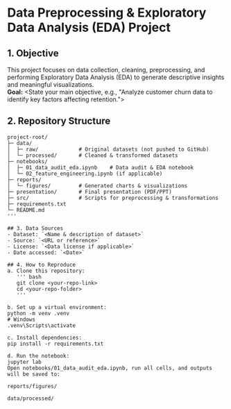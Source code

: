 # Data Preprocessing & Exploratory Data Analysis (EDA) Project

## 1. Objective
This project focuses on data collection, cleaning, preprocessing, and performing Exploratory Data Analysis (EDA) to generate descriptive insights and meaningful visualizations.  
**Goal:** <State your main objective, e.g., "Analyze customer churn data to identify key factors affecting retention.">

## 2. Repository Structure
```plaintext
project-root/
├─ data/
│  ├─ raw/             # Original datasets (not pushed to GitHub)
│  └─ processed/       # Cleaned & transformed datasets
├─ notebooks/
│  ├─ 01_data_audit_eda.ipynb    # Data audit & EDA notebook
│  └─ 02_feature_engineering.ipynb (if applicable)
├─ reports/
│  └─ figures/         # Generated charts & visualizations
├─ presentation/       # Final presentation (PDF/PPT)
├─ src/                # Scripts for preprocessing & transformations
├─ requirements.txt
└─ README.md
'''

## 3. Data Sources
- Dataset: `<Name & description of dataset>`
- Source: `<URL or reference>`
- License: `<Data license if applicable>`
- Date accessed: `<Date>`

## 4. How to Reproduce
a. Clone this repository:
   ''' bash
   git clone <your-repo-link>
   cd <your-repo-folder>
   '''

b. Set up a virtual environment:
python -m venv .venv
# Windows
.venv\Scripts\activate

c. Install dependencies:
pip install -r requirements.txt

d. Run the notebook:
jupyter lab
Open notebooks/01_data_audit_eda.ipynb, run all cells, and outputs will be saved to:

reports/figures/

data/processed/
